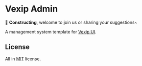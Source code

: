 # Vexip Admin

🚧 **Constructing**, welcome to join us or sharing your suggestions~

A management system template for [Vexip UI](https://github.com/vexip-ui/vexip-ui).

## License

All in [MIT](./LICENSE.md) license.
